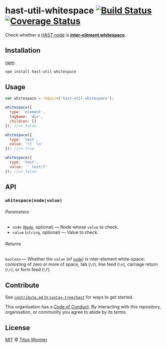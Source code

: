 # hast-util-whitespace [![Build Status][build-badge]][build-page] [![Coverage Status][coverage-badge]][coverage-page]

Check whether a [HAST node][hast] is [**inter-element
whitespace**][spec].

## Installation

[npm][]:

```bash
npm install hast-util-whitespace
```

## Usage

```javascript
var whitespace = require('hast-util-whitespace');

whitespace({
  type: 'element',
  tagName: 'div',
  children: []
}); //=> false

whitespace({
  type: 'text',
  value: '\t  \n'
}); //=> true

whitespace({
  type: 'text',
  value: '  text\f'
}); //=> false
```

## API

### `whitespace(node|value)`

###### Parameters

*   `node` ([`Node`][node], optional) — Node whose `value` to check.
*   `value` (`string`, optional) — Value to check.

###### Returns

`boolean` — Whether the `value` (of [`node`][text]) is inter-element
white-space: consisting of zero or more of space, tab (`\t`),
line feed (`\n`), carriage return (`\r`), or form feed (`\f`).

## Contribute

See [`contribute.md` in `syntax-tree/hast`][contribute] for ways to get
started.

This organisation has a [Code of Conduct][coc].  By interacting with this
repository, organisation, or community you agree to abide by its terms.

## License

[MIT][license] © [Titus Wormer][author]

<!-- Definition -->

[build-badge]: https://img.shields.io/travis/syntax-tree/hast-util-whitespace.svg

[build-page]: https://travis-ci.org/syntax-tree/hast-util-whitespace

[coverage-badge]: https://img.shields.io/codecov/c/github/syntax-tree/hast-util-whitespace.svg

[coverage-page]: https://codecov.io/github/syntax-tree/hast-util-whitespace?branch=master

[npm]: https://docs.npmjs.com/cli/install

[license]: LICENSE

[author]: http://wooorm.com

[hast]: https://github.com/syntax-tree/hast

[spec]: https://html.spec.whatwg.org/#inter-element-whitespace

[node]: https://github.com/syntax-tree/unist#node

[text]: https://github.com/syntax-tree/unist#text

[contribute]: https://github.com/syntax-tree/hast/blob/master/contributing.md

[coc]: https://github.com/syntax-tree/hast/blob/master/code-of-conduct.md
